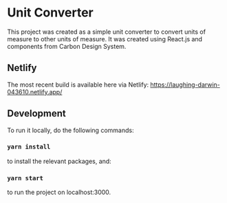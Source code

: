 # Unit Converter

This project was created as a simple unit converter to convert units of measure to other units of measure. It was created using React.js and components from Carbon Design System.

## Netlify

The most recent build is available here via Netlify: https://laughing-darwin-043610.netlify.app/

## Development

To run it locally, do the following commands:

### `yarn install`

to install the relevant packages, and:

### `yarn start`

to run the project on localhost:3000.
